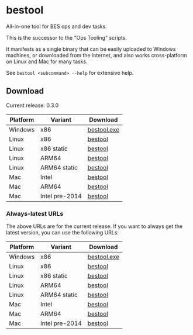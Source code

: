 # bestool

All-in-one tool for BES ops and dev tasks.

This is the successor to the "Ops Tooling" scripts.

It manifests as a single binary that can be easily uploaded to Windows machines, or downloaded from the internet, and also works cross-platform on Linux and Mac for many tasks.

See `bestool <subcommand> --help` for extensive help.

## Download

Current release: 0.3.0

| Platform | Variant | Download |
| -------- | ------- | -------- |
| Windows | x86 | [bestool.exe](https://tools.ops.tamanu.io/bestool/0.3.0/x86_64-pc-windows-msvc/bestool.exe) |
| Linux | x86 | [bestool](https://tools.ops.tamanu.io/bestool/0.3.0/x86_64-unknown-linux-gnu/bestool) |
| Linux | x86 static | [bestool](https://tools.ops.tamanu.io/bestool/0.3.0/x86_64-unknown-linux-musl/bestool) |
| Linux | ARM64 | [bestool](https://tools.ops.tamanu.io/bestool/0.3.0/aarch64-unknown-linux-gnu/bestool) |
| Linux | ARM64 static | [bestool](https://tools.ops.tamanu.io/bestool/0.3.0/aarch64-unknown-linux-musl/bestool) |
| Mac | Intel | [bestool](https://tools.ops.tamanu.io/bestool/0.3.0/x86_64h-apple-darwin/bestool) |
| Mac | ARM64 | [bestool](https://tools.ops.tamanu.io/bestool/0.3.0/aarch64-apple-darwin/bestool) |
| Mac | Intel pre-2014 | [bestool](https://tools.ops.tamanu.io/bestool/0.3.0/x86_64-apple-darwin/bestool) |

### Always-latest URLs

The above URLs are for the current release. If you want to always get the latest version, you can use the following URLs:

| Platform | Variant | Download |
| -------- | ------- | -------- |
| Windows | x86 | [bestool.exe](https://tools.ops.tamanu.io/bestool/latest/x86_64-pc-windows-msvc/bestool.exe) |
| Linux | x86 | [bestool](https://tools.ops.tamanu.io/bestool/latest/x86_64-unknown-linux-gnu/bestool) |
| Linux | x86 static | [bestool](https://tools.ops.tamanu.io/bestool/latest/x86_64-unknown-linux-musl/bestool) |
| Linux | ARM64 | [bestool](https://tools.ops.tamanu.io/bestool/latest/aarch64-unknown-linux-gnu/bestool) |
| Linux | ARM64 static | [bestool](https://tools.ops.tamanu.io/bestool/latest/aarch64-unknown-linux-musl/bestool) |
| Mac | Intel | [bestool](https://tools.ops.tamanu.io/bestool/latest/x86_64h-apple-darwin/bestool) |
| Mac | ARM64 | [bestool](https://tools.ops.tamanu.io/bestool/latest/aarch64-apple-darwin/bestool) |
| Mac | Intel pre-2014 | [bestool](https://tools.ops.tamanu.io/bestool/latest/x86_64-apple-darwin/bestool) |

